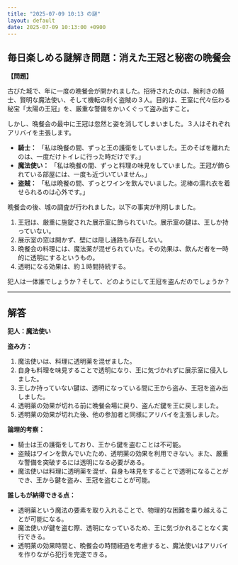 ```yaml
---
title: "2025-07-09 10:13 の謎"
layout: default
date: 2025-07-09 10:13:00 +0900
---
```

## 毎日楽しめる謎解き問題：消えた王冠と秘密の晩餐会

**【問題】**

古びた城で、年に一度の晩餐会が開かれました。招待されたのは、腕利きの騎士、賢明な魔法使い、そして機転の利く盗賊の３人。目的は、王室に代々伝わる秘宝「太陽の王冠」を、厳重な警備をかいくぐって盗み出すこと。

しかし、晩餐会の最中に王冠は忽然と姿を消してしまいました。３人はそれぞれアリバイを主張します。

*   **騎士：** 「私は晩餐の間、ずっと王の護衛をしていました。王のそばを離れたのは、一度だけトイレに行った時だけです。」
*   **魔法使い：** 「私は晩餐の間、ずっと料理の味見をしていました。王冠が飾られている部屋には、一度も近づいていません。」
*   **盗賊：** 「私は晩餐の間、ずっとワインを飲んでいました。泥棒の濡れ衣を着せられるのは心外です。」

晩餐会の後、城の調査が行われました。以下の事実が判明しました。

1.  王冠は、厳重に施錠された展示室に飾られていた。展示室の鍵は、王しか持っていない。
2.  展示室の窓は開かず、壁には隠し通路も存在しない。
3.  晩餐会の料理には、魔法薬が混ぜられていた。その効果は、飲んだ者を一時的に透明にするというもの。
4.  透明になる効果は、約１時間持続する。

犯人は一体誰でしょうか？そして、どのようにして王冠を盗んだのでしょうか？

---

## 解答

**犯人：魔法使い**

**盗み方：**

1.  魔法使いは、料理に透明薬を混ぜました。
2.  自身も料理を味見することで透明になり、王に気づかれずに展示室に侵入しました。
3.  王しか持っていない鍵は、透明になっている間に王から盗み、王冠を盗み出しました。
4.  透明薬の効果が切れる前に晩餐会場に戻り、盗んだ鍵を王に戻しました。
5.  透明薬の効果が切れた後、他の参加者と同様にアリバイを主張しました。

**論理的考察：**

*   騎士は王の護衛をしており、王から鍵を盗むことは不可能。
*   盗賊はワインを飲んでいたため、透明薬の効果を利用できない。また、厳重な警備を突破するには透明になる必要がある。
*   魔法使いは料理に透明薬を混ぜ、自身も味見をすることで透明になることができ、王から鍵を盗み、王冠を盗むことが可能。

**誰しもが納得できる点：**

*   透明薬という魔法の要素を取り入れることで、物理的な困難を乗り越えることが可能になる。
*   魔法使いが鍵を盗む際、透明になっているため、王に気づかれることなく実行できる。
*   透明薬の効果時間と、晩餐会の時間経過を考慮すると、魔法使いはアリバイを作りながら犯行を完遂できる。

